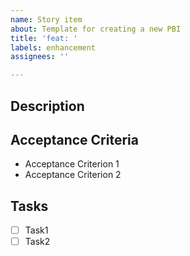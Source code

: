 ```yaml
---
name: Story item
about: Template for creating a new PBI
title: 'feat: '
labels: enhancement
assignees: ''

---
```


## Description  
<!-- As a [role], I want to [action], so that [benefit].  -->

## Acceptance Criteria  

- Acceptance Criterion 1  
- Acceptance Criterion 2  

## Tasks  

- [ ] Task1
- [ ] Task2
